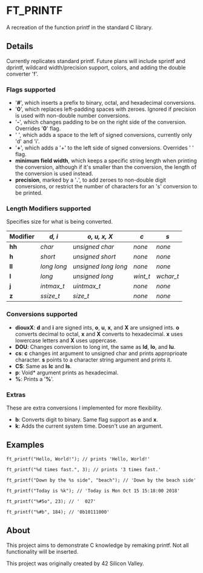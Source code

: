 # FT_PRINTF

A recreation of the function printf in the standard C library.

## Details

Currently replicates standard printf.  Future plans will include sprintf and dprintf, wildcard width/precision support, colors, and adding the double converter 'f'.

### Flags supported

- '**#**', which inserts a prefix to binary, octal, and hexadecimal conversions.
- '**0**', which replaces left-padding spaces with zeroes. Ignored if precision is used with non-double number conversions.
- '**-**', which changes padding to be on the right side of the conversion. Overrides '**0**' flag.
- ' ', which adds a space to the left of signed conversions, currently only 'd' and 'i'.
- '**+**', which adds a '+' to the left side of signed conversions. Overrides ' ' flag.
- **minimum field width**, which keeps a specific string length when printing the conversion, although if it's smaller than the conversion, the length of the conversion is used instead.
- **precision**, marked by a '**.**', to add zeroes to non-double digit conversions, or restrict the number of characters for an 's' conversion to be printed.

### Length Modifiers supported

Specifies size for what is being converted.

**Modifier** | *d, i* | *o, u, x, X* | *c* | *s*
------------ | ------ | ------------ | --- | ---
**hh** | *char* | *unsigned char* | *none* | *none*
**h** | *short* | *unsigned short* | *none* | *none*
**ll** | *long long* | *unsigned long long* | *none* | *none*
**l** | *long* | *unsigned long* | *wint_t* | *wchar_t*
**j** | *intmax_t* | *uintmax_t* | *none* | *none*
**z** | *ssize_t* | *size_t* | *none* | *none*

### Conversions supported

- **diouxX**: **d** and **i** are signed ints, **o**, **u**, **x**, and **X** are unsigned ints.  **o** converts decimal to octal, **x** and **X** converts to hexadecimal.  **x** uses lowercase letters and **X** uses uppercase.
- **DOU**: Changes conversion to long int, the same as **ld**, **lo**, and **lu**.
- **cs**: **c** changes int argument to unsigned char and prints approprioate character.  **s** points to a character string argument and prints it.
- **CS**: Same as **lc** and **ls**.
- **p**: Void* argument prints as hexadecimal.
- **%**: Prints a '**%**'.

### Extras

These are extra conversions I implemented for more flexibility.

- **b**: Converts digit to binary.  Same flag support as **o** and **x**.
- **k**: Adds the current system time.  Doesn't use an argument.

## Examples

```
ft_printf("Hello, World!"); // prints 'Hello, World!'

ft_printf("%d times fast.", 3); // prints '3 times fast.'

ft_printf("Down by the %s side", "beach"); // 'Down by the beach side'

ft_printf("Today is %k"); // 'Today is Mon Oct 15 15:18:00 2018'

ft_printf("%#5o", 23); // '  027'

ft_printf("%#b", 184); // '0b10111000'
```

## About

This project aims to demonstrate C knowledge by remaking printf.  Not all functionality will be inserted.

This project was originally created by 42 Silicon Valley.
